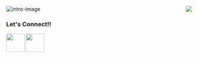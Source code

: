 <!-- ### Hi there 👋-->

![intro-image](https://github.com/jainayu/jainayu/blob/master/images/intro.jpeg)
<img align="right" src="https://rushter.com/counter.svg">

### Let's Connect!!
<a href="https://www.linkedin.com/in/ayush-jain-2401/">
  <img align="left" width="50px" src="https://img.icons8.com/bubbles/2x/linkedin.png" />
</a>
<a href="https://www.facebook.com/aayushjain.smart/">
  <img align="left" width="50px" src="https://img.icons8.com/bubbles/2x/facebook-new.png" />
</a>

<!--
**jainayu/jainayu** is a ✨ _special_ ✨ repository because its `README.md` (this file) appears on your GitHub profile.

Here are some ideas to get you started:

- 🔭 I’m currently working on ...
- 🌱 I’m currently learning ...
- 👯 I’m looking to collaborate on ...
- 🤔 I’m looking for help with ...
- 💬 Ask me about ...
- 😄 Pronouns: ...
- ⚡ Fun fact: ...
-->


